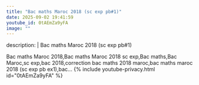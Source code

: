 ```yaml
---
title: "Bac maths Maroc 2018 (sc exp pb#1)"
date: 2025-09-02 19:41:59 
youtube_id: 0tAEmZa9yFA
image: ""
---
```

description: |
  Bac maths Maroc 2018 (sc exp pb#1)
  
  
  Bac maths Maroc 2018,Bac maths Maroc 2018 sc exp,Bac maths,Bac Maroc,sc exp,bac 2018,correction bac maths 2018 maroc,bac maths maroc 2018 (sc exp pb ex1),bac...
{% include youtube-privacy.html id="0tAEmZa9yFA" %}
